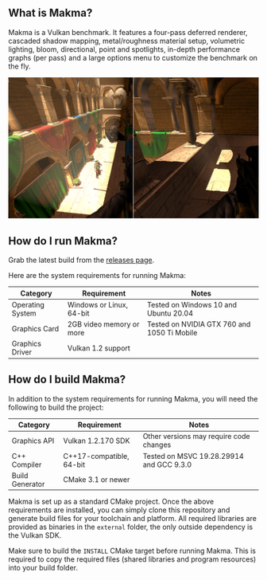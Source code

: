 ## What is Makma?

Makma is a Vulkan benchmark. It features a four-pass deferred renderer, cascaded shadow mapping, metal/roughness material setup, volumetric lighting, bloom, directional, point and spotlights, in-depth performance graphs (per pass) and a large options menu to customize the benchmark on the fly.

![Screenshot](Screenshot.png)


## How do I run Makma?

Grab the latest build from the [releases page](https://github.com/janhsimon/makma/releases).

Here are the system requirements for running Makma:

| **Category**     | **Requirement**          | **Notes**                                   |
| ---------------- | ------------------------ | ------------------------------------------- |
| Operating System | Windows or Linux, 64-bit | Tested on Windows 10 and Ubuntu 20.04       |
| Graphics Card    | 2GB video memory or more | Tested on NVIDIA GTX 760 and 1050 Ti Mobile |
| Graphics Driver  | Vulkan 1.2 support       |                                             |


## How do I build Makma?

In addition to the system requirements for running Makma, you will need the following to build the project:

| **Category**         | **Requirement**          | **Notes**                                |
| -------------------- | ------------------------ | ---------------------------------------- |
| Graphics API         | Vulkan 1.2.170 SDK       | Other versions may require code changes  |
| C++ Compiler         | C++17-compatible, 64-bit | Tested on MSVC 19.28.29914 and GCC 9.3.0 |
| Build Generator      | CMake 3.1 or newer       |                                          |

Makma is set up as a standard CMake project. Once the above requirements are installed, you can simply clone this repository and generate build files for your toolchain and platform. All required libraries are provided as binaries in the `external` folder, the only outside dependency is the Vulkan SDK.

Make sure to build the `INSTALL` CMake target before running Makma. This is required to copy the required files (shared libraries and program resources) into your build folder.
